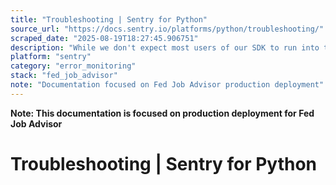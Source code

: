```yaml
---
title: "Troubleshooting | Sentry for Python"
source_url: "https://docs.sentry.io/platforms/python/troubleshooting/"
scraped_date: "2025-08-19T18:27:45.906751"
description: "While we don't expect most users of our SDK to run into these issues, we document edge cases here."
platform: "sentry"
category: "error_monitoring"
stack: "fed_job_advisor"
note: "Documentation focused on Fed Job Advisor production deployment"
---
```

**Note: This documentation is focused on production deployment for Fed Job Advisor**

# Troubleshooting | Sentry for Python

<!-- DEV: HomePlatformsPythonTroubleshooting Copy pageTroubleshootingWhile we don't expect most users of our SDK to run into these issues, we document edge cases here.GeneralUse the information in this page to help answer these questions:"What do I do if scope data is leaking between requests?""What do I do if my transaction has nested spans when they should be parallel?""What do I do if the SDK has trouble sending events to Sentry?"Addressing Concurrency IssuesThe short answer to the first two questions: make sure your contextvars work and that your isolation scope was cloned for each concurrency unit.Python supports several distinct solutions to concurrency, including threads and coroutines.The Python SDK does its best to figure out how contextual data such as tags set with sentry_sdk.set_tags is supposed to flow along your control flow. In most cases it works perfectly, but in a few situations some special care must be taken. This is specially true when working with a code base doing concurrency outside of the provided framework integrations.The general recommendation is to have one isolation scope per "concurrency unit" (thread/coroutine/etc). The SDK ensures every thread has an independent scope via the ThreadingIntegration. If you do concurrency with asyncio coroutines, make sure to use the AsyncioIntegration which will clone the correct scope in your Tasks.The general pattern of usage for creating a new isolation scope is:PythonCopiedwith sentry_sdk.isolation_scope() as scope: # In this block scope refers to a new fork of the original isolation scope, # with the same client and the same initial scope data. See the Threading section for a more complete example that involves forking the isolation scope.Context Variables vs Thread LocalsThe Python SDK uses thread locals to keep contextual data where it belongs. There are a few situations where this approach fails.Read along if you cannot figure out why contextual data is leaking across HTTP requests, or data is missing or popping up at the wrong place and time.Python 2: Thread Locals and geventIf the SDK is installed on Python 2, there is not much else to use than the aforementioned thread locals, so the SDK will use just that.Code that uses async libraries such as twisted is not supported in the sense that you will experience context data leaking across tasks/any logical boundaries, at least out of the box.Code that uses more "magical" async libraries such as gevent or eventlet will work just fine provided those libraries are configured to monkeypatch the stdlib. If you are only using those libraries in the context of running gunicorn that is the case, for example.Python 3: Context Variables or Thread LocalsPython 3 introduced asyncio, which, just like Twisted, had the problem of not having any concept of attaching contextual data to your control flow. That means in Python 3.6 and lower, the SDK is not able to prevent leaks of contextual data.Python 3.7 rectified this problem with the contextvars stdlib module which is basically thread locals that also work in asyncio-based code. The SDK will attempt to use that module instead of thread locals if available.For Python 3.6 and older, install aiocontextvars from PyPI which is a fully-functional backport of contextvars. The SDK will check for this package and use it instead of thread locals.Context Variables vs gevent/eventletIf you are using gevent (older than 20.5) or eventlet in your application and have configured it to monkeypatch the stdlib, the SDK will abstain from using contextvars even if it is available.The reason for that is that both of those libraries will monkeypatch the threading module only, and not the contextvars module.The real-world usecase where this actually comes up is if you're using Django 3.0 within a gunicorn+gevent worker on Python 3.7. In such a scenario the monkeypatched threading module will honor the control flow of a gunicorn worker while the unpatched contextvars will not.It gets more complicated if you're using Django Channels in the same app, but a separate server process, as this is a legitimate usage of asyncio for which contextvars behaves more correctly. Make sure that your channels websocket server does not import or use gevent at all (and much less call gevent.monkey.patch_all), and you should be good.Even then there are still edge cases where this behavior is flat-out broken, such as mixing asyncio code with gevent/eventlet-based code. In that case there is no right, static answer as to which context library to use. Even then gevent's aggressive monkeypatching is likely to interfere in a way that cannot be fixed from within the SDK.This issue has been fixed with gevent 20.5 but continues to be one for eventlet.Network IssuesYour SDK might have issues sending events to Sentry. You might see "Remote end closed connection without response", "Connection aborted", "Connection reset by peer", or similar error messages in your logs. In case of errors and tracing data, this manifests as errors and transactions missing in Sentry. In case of cron monitors, you might be seeing crons marked as timed out in Sentry when you know they've run successfully. The SDK itself might be logging errors about the connection getting reset or the server closing the connection without response.If you experience this, try turning on the keep-alive configuration option, available in SDK versions 1.43.0 and up.PythonCopiedimport sentry_sdk sentry_sdk.init( # your usual options keep_alive=True, ) If you need more fine-grained control over the behavior of the socket, check out socket-options.Multiprocessing deprecation after Python 3.12If you're on Python version 3.12 or greater, you might see the following deprecation warning on Linux environments since the SDK spawns several threads.BashCopiedDeprecationWarning: This process is multi-threaded, use of fork() may lead to deadlocks in the child. To remove this deprecation warning, set the multiprocessing start method to spawn or forkserver. Remember to do this only in the __main__ block.PythonCopiedimport sentry_sdk import multiprocessing import concurrent.futures sentry_sdk.init() if __name__ == "__main__": multiprocessing.set_start_method("spawn") pool = concurrent.futures.ProcessPoolExecutor() pool.submit(sentry_sdk.capture_message, "world") Why was my tag value truncated?Currently, every tag has a maximum character limit of 200 characters. Tags over the 200 character limit will become truncated, losing potentially important information. To retain this data, you can split data over several tags instead.For example, a 200+ character tagged request:https://empowerplant.io/api/0/projects/ep/setup_form/?user_id=314159265358979323846264338327&tracking_id=EasyAsABC123OrSimpleAsDoReMi&product_name=PlantToHumanTranslator&product_id=161803398874989484820458683436563811772030917980576The 200+ character request above will become truncated to:https://empowerplant.io/api/0/projects/ep/setup_form/?user_id=314159265358979323846264338327&tracking_id=EasyAsABC123OrSimpleAsDoReMi&product_name=PlantToHumanTranslator&product_id=1618033988749894848Instead, using span.set_tag and span.set_data preserves the details of this query using structured metadata. This could be done over base_url, endpoint, and parameters:PythonCopiedimport sentry_sdk # ... base_url = "https://empowerplant.io" endpoint = "/api/0/projects/ep/setup_form" parameters = { "user_id": 314159265358979323846264338327, "tracking_id": "EasyAsABC123OrSimpleAsDoReMi", "product_name": PlantToHumanTranslator, "product_id": 161803398874989484820458683436563811772030917980576, } with sentry_sdk.start_span(op="request", transaction="setup form") as span: span.set_tag("base_url", base_url) span.set_tag("endpoint", endpoint) span.set_data("parameters", parameters) make_request( "{base_url}/{endpoint}/".format( base_url=base_url, endpoint=endpoint, ), data=parameters ) # ... ProfilingWhy am I not seeing any profiling data?If you don't see any profiling data in sentry.io, you can try the following:Ensure that Tracing is enabled.Ensure that the automatic instrumentation is sending performance data to Sentry by going to the Performance page in sentry.io.If the automatic instrumentation is not sending performance data, try using custom instrumentation.Enable debug mode in the SDK and check the logs.Upgrading From Older SDK VersionsTransaction-Based ProfilingThe transaction-based profiling feature was experimental prior to version 1.18.0. To update your SDK to the latest version, remove profiles_sample_rate from _experiments and set it in the top-level options.PythonCopiedsentry_sdk.init( dsn="https://examplePublicKey@o0.ingest.sentry.io/0", traces_sample_rate=1.0, - _experiments={ - "profiles_sample_rate": 1.0, # for versions before 1.18.0 - }, + profiles_sample_rate=1.0, ) Continuous ProfilingThe continuous profiling feature was experimental prior to version 2.24.1. To upgrade your SDK to the latest version:Remove continuous_profiling_auto_start from _experiments and set profile_lifecycle="trace" in the top-level options.Add profile_session_sample_rate to the top-level options.CronsWhy aren't recurring job errors showing up on my monitor details page?You may not have linked errors to your monitor.Why are my monitors showing up as failed?The SDK might be experiencing network issues. Learn more about troubleshooting network issues.Why am I not receiving alerts when my monitor fails?You may not have set up alerts for your monitor.What is the crons data retention policy for check-ins?Our current data retention policy is 90 days.Do you support a monitor schedule with a six-field crontab expression?Currently, we only support crontab expressions with five fields.Can I monitor async tasks as well?Yes, just make sure you're using SDK version 1.44.1 or higher since that's when support for monitoring async functions was added.PreviousMigration GuideWas this helpful?Yes 👍No 👎How can we improve this page?Submit feedbackHelp improve this contentOur documentation is open source and available on GitHub. Your contributions are welcome, whether fixing a typo (drat!) or suggesting an update ("yeah, this would be better").How to contribute | Edit this page | Create a docs issue | Get support Package DetailsLatest version: 2.35.0pypi:sentry-sdkRepository on GitHubAPI documentation -->